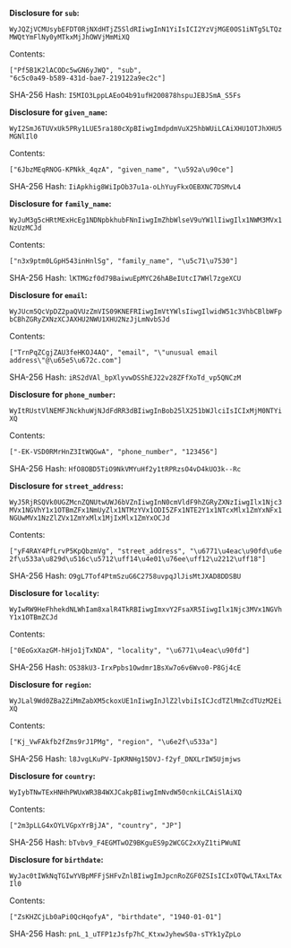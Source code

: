 __Disclosure for `sub`:__

```
WyJQZjVCMUsybEFDT0RjNXdHTjZ5SldRIiwgInN1YiIsICI2YzVjMGE0OS1iNTg5LTQz
MWQtYmFlNy0yMTkxMjJhOWVjMmMiXQ
```

Contents:

```
["Pf5B1K2lACODc5wGN6yJWQ", "sub",
"6c5c0a49-b589-431d-bae7-219122a9ec2c"]
```

SHA-256 Hash: `I5MIO3LppLAEoO4b91ufH2O0878hspuJEBJSmA_S5Fs`

__Disclosure for `given_name`:__

```
WyI2SmJ6TUVxUk5PRy1LUE5ra180cXpBIiwgImdpdmVuX25hbWUiLCAiXHU1OTJhXHU5
MGNlIl0
```

Contents:

```
["6JbzMEqRNOG-KPNkk_4qzA", "given_name", "\u592a\u90ce"]
```

SHA-256 Hash: `IiApkhig8WiIpOb37u1a-oLhYuyFkxOEBXNC7DSMvL4`

__Disclosure for `family_name`:__

```
WyJuM3g5cHRtMExHcEg1NDNpbkhubFNnIiwgImZhbWlseV9uYW1lIiwgIlx1NWM3MVx1
NzUzMCJd
```

Contents:

```
["n3x9ptm0LGpH543inHnlSg", "family_name", "\u5c71\u7530"]
```

SHA-256 Hash: `lKTMGzf0d79BaiwuEpMYC26hABeIUtcI7WHl7zgeXCU`

__Disclosure for `email`:__

```
WyJUcm5QcVpDZ2paQVUzZmVIS09KNEFRIiwgImVtYWlsIiwgIlwidW51c3VhbCBlbWFp
bCBhZGRyZXNzXCJAXHU2NWU1XHU2NzJjLmNvbSJd
```

Contents:

```
["TrnPqZCgjZAU3feHKOJ4AQ", "email", "\"unusual email
address\"@\u65e5\u672c.com"]
```

SHA-256 Hash: `iRS2dVAl_bpXlyvwDSShEJ22v28ZFfXoTd_vp5QNCzM`

__Disclosure for `phone_number`:__

```
WyItRUstVlNEMFJNckhuWjNJdFdRR3dBIiwgInBob25lX251bWJlciIsICIxMjM0NTYi
XQ
```

Contents:

```
["-EK-VSD0RMrHnZ3ItWQGwA", "phone_number", "123456"]
```

SHA-256 Hash: `HfO8OBD5TiO9NkVMYuHf2y1tRPRzsO4vD4kUO3k--Rc`

__Disclosure for `street_address`:__

```
WyJ5RjRSQVk0UGZMcnZQNUtwUWJ6bVZnIiwgInN0cmVldF9hZGRyZXNzIiwgIlx1Njc3
MVx1NGVhY1x1OTBmZFx1NmUyZlx1NTMzYVx1ODI5ZFx1NTE2Y1x1NTcxMlx1ZmYxNFx1
NGUwMVx1NzZlZVx1ZmYxMlx1MjIxMlx1ZmYxOCJd
```

Contents:

```
["yF4RAY4PfLrvP5KpQbzmVg", "street_address", "\u6771\u4eac\u90fd\u6e
2f\u533a\u829d\u516c\u5712\uff14\u4e01\u76ee\uff12\u2212\uff18"]
```

SHA-256 Hash: `O9gL7Tof4PtmSzuG6C2758uvpqJlJisMtJXAD8DDSBU`

__Disclosure for `locality`:__

```
WyIwRW9HeFhhekdNLWhIam8xalR4TkRBIiwgImxvY2FsaXR5IiwgIlx1Njc3MVx1NGVh
Y1x1OTBmZCJd
```

Contents:

```
["0EoGxXazGM-hHjo1jTxNDA", "locality", "\u6771\u4eac\u90fd"]
```

SHA-256 Hash: `OS38kU3-IrxPpbs1Owdmr1BsXw7o6v6Wvo0-P8Gj4cE`

__Disclosure for `region`:__

```
WyJLal9Wd0ZBa2ZiMmZabXM5ckoxUE1nIiwgInJlZ2lvbiIsICJcdTZlMmZcdTUzM2Ei
XQ
```

Contents:

```
["Kj_VwFAkfb2fZms9rJ1PMg", "region", "\u6e2f\u533a"]
```

SHA-256 Hash: `l8JvgLKuPV-IpKRNHg15DVJ-f2yf_DNXLrIW5Ujmjws`

__Disclosure for `country`:__

```
WyIybTNwTExHNHhPWUxWR3B4WXJCakpBIiwgImNvdW50cnkiLCAiSlAiXQ
```

Contents:

```
["2m3pLLG4xOYLVGpxYrBjJA", "country", "JP"]
```

SHA-256 Hash: `bTvbv9_F4EGMTwOZ9BKguES9p2WCGC2xXyZ1tiPWuNI`

__Disclosure for `birthdate`:__

```
WyJac0tIWkNqTGIwYVBpMFFjSHFvZnlBIiwgImJpcnRoZGF0ZSIsICIxOTQwLTAxLTAx
Il0
```

Contents:

```
["ZsKHZCjLb0aPi0QcHqofyA", "birthdate", "1940-01-01"]
```

SHA-256 Hash: `pnL_1_uTFP1zJsfp7hC_KtxwJyhewS0a-sTYk1yZpLo`